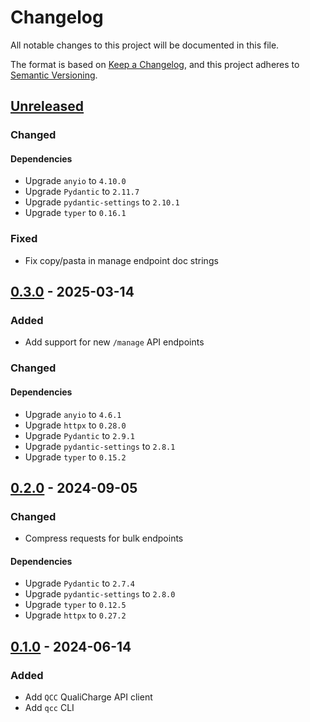 # Changelog

All notable changes to this project will be documented in this file.

The format is based on [Keep a Changelog](https://keepachangelog.com/en/1.1.0/),
and this project adheres to
[Semantic Versioning](https://semver.org/spec/v2.0.0.html).

## [Unreleased]

### Changed

#### Dependencies

- Upgrade `anyio` to `4.10.0`
- Upgrade `Pydantic` to `2.11.7`
- Upgrade `pydantic-settings` to `2.10.1`
- Upgrade `typer` to `0.16.1`

### Fixed

- Fix copy/pasta in manage endpoint doc strings

## [0.3.0] - 2025-03-14

### Added

- Add support for new `/manage` API endpoints

### Changed

#### Dependencies

- Upgrade `anyio` to `4.6.1`
- Upgrade `httpx` to `0.28.0`
- Upgrade `Pydantic` to `2.9.1`
- Upgrade `pydantic-settings` to `2.8.1`
- Upgrade `typer` to `0.15.2`

## [0.2.0] - 2024-09-05

### Changed

- Compress requests for bulk endpoints

#### Dependencies

- Upgrade `Pydantic` to `2.7.4`
- Upgrade `pydantic-settings` to `2.8.0`
- Upgrade `typer` to `0.12.5`
- Upgrade `httpx` to `0.27.2`

## [0.1.0] - 2024-06-14

### Added

- Add `QCC` QualiCharge API client
- Add `qcc` CLI

[unreleased]: https://github.com/MTES-MCT/qualicharge/compare/v0.3.0-cli...main
[0.3.0]: https://github.com/MTES-MCT/qualicharge/releases/tag/v0.2.0-cli...v0.3.0-cli
[0.2.0]: https://github.com/MTES-MCT/qualicharge/releases/tag/v0.1.0-cli...v0.2.0-cli
[0.1.0]: https://github.com/MTES-MCT/qualicharge/releases/tag/v0.1.0-cli
